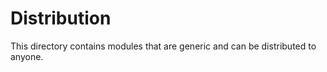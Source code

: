 # Distribution #

This directory contains modules that are generic and can be distributed
to anyone.
